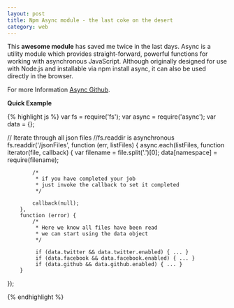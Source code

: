 ```yaml
---
layout: post
title: Npm Async module - the last coke on the desert
category: web
---
```


This **awesome module** has saved me twice in the last days. Async is a utility module which provides straight-forward, powerful functions for working with asynchronous JavaScript. Although originally designed for use with Node.js and installable via npm install async, it can also be used directly in the browser.

For more Information
<a class="fa fa-github" target="_blank" href="https://github.com/caolan/async/">Async Github</a>.

**Quick Example**

{% highlight js %}
var fs = require('fs');
var async = require('async');
var data = {};

// Iterate through all json files
//fs.readdir is asynchronous
fs.readdir('/jsonFiles', function (err, listFiles) {
    async.each(listFiles,
        function iterator(file, callback) {
            var filename = file.split('.')[0];
            data[namespace] = require(filename);

            /*
             * if you have completed your job
             * just invoke the callback to set it completed
             */

            callback(null);
        },
        function (error) {
            /*
             * Here we know all files have been read
             * we can start using the data object
             */

             if (data.twitter && data.twitter.enabled) { ... }
             if (data.facebook && data.facebook.enabled) { ... }
             if (data.github && data.github.enabled) { ... }
        }
});


{% endhighlight %}
